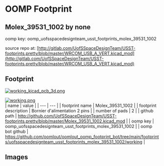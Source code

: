 # OOMP Footprint  
## Molex_39531_1002  by none  
  
oomp key: oomp_uofsspacedesignteam_usst_footprints_molex_39531_1002  
  
source repo at: [http://gitlab.com/UofSSpaceDesignTeam/USST-footprints.pretty/blob/master/WRCOM_USB_A_VERT.kicad_mod](http://gitlab.com/UofSSpaceDesignTeam/USST-footprints.pretty/blob/master/WRCOM_USB_A_VERT.kicad_mod)  
## Footprint  
  
[![working_kicad_pcb_3d.png](working_kicad_pcb_3d_600.png)](working_kicad_pcb_3d.png)  
  
[![working.png](working_600.png)](working.png)  
| name | value | 
| --- | --- | 
| footprint name | Molex_39531_1002 | 
| footprint description | Bornier d'alimentation 2 pins | 
| number of pads | 2 | 
| github path | http://github.com/UofSSpaceDesignTeam/USST-footprints.pretty/blob/master/Molex_39531_1002.kicad_mod | 
| oomp key | oomp_uofsspacedesignteam_usst_footprints_molex_39531_1002 | 
| oomp bot github | https://github.com/oomlout/oomlout_oomp_footprint_bot/tree/main/footprints/uofsspacedesignteam_usst_footprints_molex_39531_1002/working | 
## Images  
